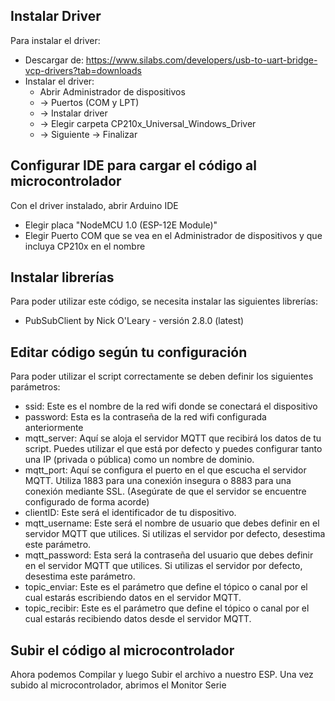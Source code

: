 
## Instalar Driver
Para instalar el driver:
* Descargar de: https://www.silabs.com/developers/usb-to-uart-bridge-vcp-drivers?tab=downloads
* Instalar el driver:
    * Abrir Administrador de dispositivos 
    * -> Puertos (COM y LPT) 
    * -> Instalar driver 
    * -> Elegir carpeta CP210x_Universal_Windows_Driver 
    * -> Siguiente -> Finalizar

## Configurar IDE para cargar el código al microcontrolador
Con el driver instalado, abrir Arduino IDE
* Elegir placa "NodeMCU 1.0 (ESP-12E Module)"
* Elegir Puerto COM que se vea en el Administrador de dispositivos y que incluya CP210x en el nombre

## Instalar librerías

Para poder utilizar este código, se necesita instalar las siguientes librerías:
* PubSubClient by Nick O'Leary - versión 2.8.0 (latest)

## Editar código según tu configuración
Para poder utilizar el script correctamente se deben definir los siguientes parámetros:
* ssid: Este es el nombre de la red wifi donde se conectará el dispositivo
* password: Esta es la contraseña de la red wifi configurada anteriormente
* mqtt_server: Aquí se aloja el servidor MQTT que recibirá los datos de tu script. Puedes utilizar el que está por defecto y puedes configurar tanto una IP (privada o pública) como un nombre de dominio.
* mqtt_port: Aquí se configura el puerto en el que escucha el servidor MQTT. Utiliza 1883 para una conexión insegura o 8883 para una conexión mediante SSL. (Asegúrate de que el servidor se encuentre configurado de forma acorde)
* clientID: Este será el identificador de tu dispositivo.
* mqtt_username: Este será el nombre de usuario que debes definir en el servidor MQTT que utilices. Si utilizas el servidor por defecto, desestima este parámetro.
* mqtt_password: Esta será la contraseña del usuario que debes definir en el servidor MQTT que utilices. Si utilizas el servidor por defecto, desestima este parámetro.
* topic_enviar: Este es el parámetro que define el tópico o canal por el cual estarás escribiendo datos en el servidor MQTT.
* topic_recibir: Este es el parámetro que define el tópico o canal por el cual estarás recibiendo datos desde el servidor MQTT.


## Subir el código al microcontrolador
Ahora podemos Compilar y luego Subir el archivo a nuestro ESP. Una vez subido al microcontrolador, abrimos el Monitor Serie




